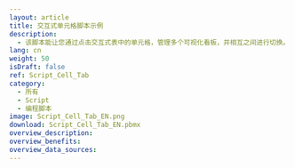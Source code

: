 ```yaml
---
layout: article
title: 交互式单元格脚本示例
description: 
  - 该脚本能让您通过点击交互式表中的单元格，管理多个可视化看板，并相互之间进行切换。
lang: cn
weight: 50
isDraft: false
ref: Script_Cell_Tab
category:
  - 所有
  - Script
  - 编程脚本
image: Script_Cell_Tab_EN.png
download: Script_Cell_Tab_EN.pbmx
overview_description:
overview_benefits:
overview_data_sources:
---
```

